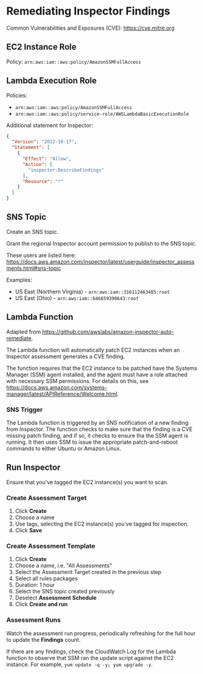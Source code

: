 # Remediating Inspector Findings

Common Vulnerabilities and Exposures (CVE): <https://cve.mitre.org>

## EC2 Instance Role

Policy: `arn:aws:iam::aws:policy/AmazonSSMFullAccess`

## Lambda Execution Role

Policies:

* `arn:aws:iam::aws:policy/AmazonSSMFullAccess`
* `arn:aws:iam::aws:policy/service-role/AWSLambdaBasicExecutionRole`

Additional statement for Inspector:

```json
{
  "Version": "2012-10-17",
  "Statement": [
    {
      "Effect": "Allow",
      "Action": [
        "inspector:DescribeFindings"
      ],
      "Resource": "*"
    }
  ]
}
```

## SNS Topic

Create an SNS topic.

Grant the regional Inspector account permission to publish to the SNS topic.

These users are listed here: <https://docs.aws.amazon.com/inspector/latest/userguide/inspector_assessments.html#sns-topic>

Examples:

* US East (Northern Virginia) - `arn:aws:iam::316112463485:root`
* US East (Ohio) - `arn:aws:iam::646659390643:root`

## Lambda Function

Adapted from <https://github.com/awslabs/amazon-inspector-auto-remediate>.

The Lambda function will automatically patch EC2 instances when an Inspector assessment generates a CVE finding.

The function requires that the EC2 instance to be patched have the Systems Manager (SSM) agent installed, and the agent must have a role attached with necessary SSM permissions. For details on this, see <https://docs.aws.amazon.com/systems-manager/latest/APIReference/Welcome.html>.

### SNS Trigger

The Lambda function is triggered by an SNS notification of a new finding from Inspector. The function checks to make sure that the finding is a CVE missing patch finding, and if so, it checks to ensure tha the SSM agent is running. It then uses SSM to issue the appropriate patch-and-reboot commands to either Ubuntu or Amazon Linux.

## Run Inspector

Ensure that you've tagged the EC2 instance(s) you want to scan.

### Create Assessment Target

1. Click **Create**
2. Choose a name
3. Use tags, selecting the EC2 instance(s) you've tagged for inspection.
4. Click **Save**

### Create Assessment Template

1. Click **Create**
2. Choose a name, i.e. "All Assessments"
3. Select the Assessment Target created in the previous step
4. Select all rules packages
5. Duration: 1 hour
6. Select the SNS topic created previously
7. Deselect **Assessment Schedule**
8. Click **Create and run**

### Assessment Runs

Watch the assessment run progress, periodically refreshing for the full hour to update the **Findings** count.

If there are any findings, check the CloudWatch Log for the Lambda function to observe that SSM ran the update script against the EC2 instance. For example, `yum update -q -y; yum upgrade -y`.
